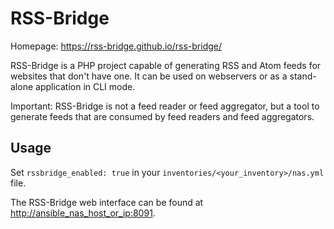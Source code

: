 
# RSS-Bridge

Homepage: <https://rss-bridge.github.io/rss-bridge/>

RSS-Bridge is a PHP project capable of generating RSS and Atom feeds for websites that don't have one. It can be used on webservers or as a stand-alone application in CLI mode.

Important: RSS-Bridge is not a feed reader or feed aggregator, but a tool to generate feeds that are consumed by feed readers and feed aggregators.

## Usage

Set `rssbridge_enabled: true` in your `inventories/<your_inventory>/nas.yml` file.

The RSS-Bridge web interface can be found at <http://ansible_nas_host_or_ip:8091>.
